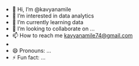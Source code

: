 - 👋 Hi, I’m @kavyanamile
- 👀 I’m interested in data analytics
- 🌱 I’m currently learning data 
- 💞️ I’m looking to collaborate on ...
- 📫 How to reach me kavyanamile74@gmail.com
- 
- 😄 Pronouns: ...
- ⚡ Fun fact: ...

<!---
kavyanamile/kavyanamile is a ✨ special ✨ repository because its `README.md` (this file) appears on your GitHub profile.
You can click the Preview link to take a look at your changes.
--->

